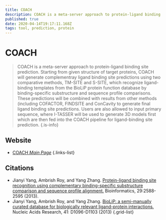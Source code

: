 ```yaml
---
title: COACH
description: COACH is a meta-server approach to protein-ligand binding site prediction.
published: true
date: 2020-04-14T19:17:11.168Z
tags: tool, prediction, protein
---
```


# COACH

> COACH is a meta-server approach to protein-ligand binding site prediction. Starting from given structure of target proteins, COACH will generate complementray ligand binding site predictions using two comparative methods, TM-SITE and S-SITE, which recognize ligand-binding templates from the BioLiP protein function database by binding-specific substructure and sequence profile comparisons. These predictions will be combined with results from other methods (including COFACTOR, FINDSITE and ConCavity to generate final ligand binding site predictions. 
&NewLine;
Users are also allowed to input primary sequence, where I-TASSER will be used to generate 3D models first which are then fed into the COACH pipeline for ligand-binding site prediction. 
{.is-info}



## Website

- [COACH *Main Page*](https://zhanglab.ccmb.med.umich.edu/COACH/)
{.links-list}

## Citations

- Jianyi Yang, Ambrish Roy, and Yang Zhang. [Protein-ligand binding site recognition using complementary binding-specific substructure comparison and sequence profile alignment.](https://academic.oup.com/bioinformatics/article/29/20/2588/277910) Bioinformatics, 29:2588-2595 (2013).
- Jianyi Yang, Ambrish Roy, and Yang Zhang. [BioLiP: a semi-manually curated database for biologically relevant ligand-protein interactions.](https://academic.oup.com/nar/article/41/D1/D1096/1074898) Nucleic Acids Research, 41: D1096-D1103 (2013)
{.grid-list}